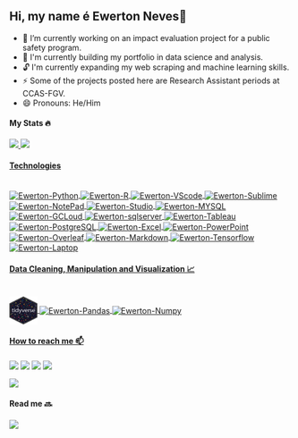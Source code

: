 ## Hi, my name é Ewerton Neves👋

- 🔭 I’m currently working on an impact evaluation project for a public safety program.
- 🌱 I'm currently building my portfolio in data science and analysis.
- 🔓 I'm currently expanding my web scraping and machine learning skills.
- ⚡ Some of the projects posted here are Research Assistant periods at CCAS-FGV.
- 😄 Pronouns: He/Him


<!--
**NevesEwerton/NevesEwerton** is a ✨ _special_ ✨ repository because its `README.md` (this file) appears on your GitHub profile.

Here are some ideas to get you started:

- 🔭 I’m currently working on ...
- 🌱 I’m currently learning ...
- 👯 I’m looking to collaborate on ...
- 🤔 I’m looking for help with ...
- 💬 Ask me about ...
- 📫 How to reach me: ...
- 😄 Pronouns: ...
- ⚡ Fun fact: ...
 **ewerton.cardoso@gmail.br**
-->

#### My Stats 🔥
<div>
<a href = "https://github.com/NevesEwerton"> 
<img height = "100cm" src = "https://github-readme-stats.vercel.app/api?username=NevesEwerton&show_icons=true&theme=radical&include_all_commits=true&count_private=true"/>
<img height = "100cm" src = "https://github-readme-stats.vercel.app/api/top-langs/?username=NevesEwerton&layout=compact&langs_count=16&theme=radical"/>
</div>

#### Technologies

<div style = "display: inline_block"><br>
  <img align="center" alt="Ewerton-Python" src="https://img.shields.io/badge/Python-3776AB?style=for-the-badge&logo=python&logoColor=white">
  <img align="center" alt="Ewerton-R" src="https://img.shields.io/badge/R-276DC3?style=for-the-badge&logo=r&logoColor=white">
  
  <img align="center" alt="Ewerton-VScode"  src="https://img.shields.io/badge/Visual_Studio_Code-0078D4?style=for-the-badge&logo=visual%20studio%20code&logoColor=white">
  <img align="center" alt="Ewerton-Sublime" src="https://img.shields.io/badge/sublime_text-%23575757.svg?&style=for-the-badge&logo=sublime-text&logoColor=important">
  <img align="center" alt="Ewerton-NotePad" src="https://img.shields.io/badge/Notepad++-90E59A.svg?style=for-the-badge&logo=notepad%2B%2B&logoColor=black">
  <img align="center" alt="Ewerton-Studio" src="https://img.shields.io/badge/RStudio-75AADB?style=for-the-badge&logo=RStudio&logoColor=white">
  
  <img align="center" alt="Ewerton-MYSQL" src="https://img.shields.io/badge/MySQL-00000F?style=for-the-badge&logo=mysql&logoColor=white">
  <img align="center" alt="Ewerton-GCLoud" src="https://img.shields.io/badge/Google_Cloud-4285F4?style=for-the-badge&logo=google-cloud&logoColor=white">
  <img align="center" alt="Ewerton-sqlserver" src="https://img.shields.io/badge/Microsoft_SQL_Server-CC2927?style=for-the-badge&logo=microsoft-sql-server&logoColor=white">
  
  <img align="center" alt="Ewerton-Tableau" src="https://img.shields.io/badge/Tableau-E97627?style=for-the-badge&logo=Tableau&logoColor=white">
  <img align="center" alt="Ewerton-PostgreSQL" src="https://img.shields.io/badge/PostgreSQL-316192?style=for-the-badge&logo=postgresql&logoColor=white">

  <img align="center" alt="Ewerton-Excel" src="https://img.shields.io/badge/Microsoft_Excel-217346?style=for-the-badge&logo=microsoft-excel&logoColor=white">
  <img align="center" alt="Ewerton-PowerPoint" src="https://img.shields.io/badge/Microsoft_PowerPoint-B7472A?style=for-the-badge&logo=microsoft-powerpoint&logoColor=white">
  <img align="center" alt="Ewerton-Overleaf" src="https://img.shields.io/badge/Overleaf-47A141?style=for-the-badge&logo=Overleaf&logoColor=white">
  <img align="center" alt="Ewerton-Markdown" src="https://img.shields.io/badge/Markdown-000000?style=for-the-badge&logo=markdown&logoColor=white">

  <img align="center" alt="Ewerton-Tensorflow" src="https://img.shields.io/badge/TensorFlow-FF6F00?style=for-the-badge&logo=tensorflow&logoColor=white">

  <img align="center" alt="Ewerton-Laptop" src="https://img.shields.io/badge/Windows-ASUS_Zenbook_14-0078D6?style=for-the-badge&logo=windows&logoColor=white">

  

</div>

#### Data Cleaning, Manipulation and Visualization 📈

<div style = "display: inline_block"><br>
<img align="center" alt="Ewerton-Tidyverse" height="50" width="50" src="https://github.com/rstudio/hex-stickers/blob/main/SVG/tidyverse.svg">
<img align="center" alt="Ewerton-Pandas" height="50" width="50" src="https://cdn.jsdelivr.net/gh/devicons/devicon/icons/pandas/pandas-original-wordmark.svg">
<img align="center" alt="Ewerton-Numpy" height="50" width="50" src="https://cdn.jsdelivr.net/gh/devicons/devicon/icons/numpy/numpy-original-wordmark.svg">
</div>


#### How to reach me 📫

<div>
<a href="https://www.linkedin.com/in/ewerton-neves-6bb12996/" target="_blank"><img align="center" src="https://img.shields.io/badge/LinkedIn-0077B5?style=for-the-badge&logo=linkedin&logoColor=white" target = "blanck"></a>
  <a href="mailto:ewerton.cardoso@gmail.com" target="_blank"><img align="center" src="https://img.shields.io/badge/Gmail-D14836?style=for-the-badge&logo=gmail&logoColor=white" target = "blanck"></a>
  <a href="mailto:ewerton-25@hotmail.com" target="_blank"><img align="center" src=" https://img.shields.io/badge/Microsoft_Outlook-0078D4?style=for-the-badge&logo=microsoft-outlook&logoColor=white" target = "blanck"></a>
  <a href="https://www.instagram.com/neves.ewerton/" target="_blank"><img align="center" src="https://img.shields.io/badge/Instagram-E4405F?style=for-the-badge&logo=instagram&logoColor=white" target = "blanck"></a>

  <a href="https://github.com/NevesEwerton" target="_blank"><img align="center" src="https://img.shields.io/badge/GitHub-100000?style=for-the-badge&logo=github&logoColor=white" target = "_blanck"></a>

</div>

#### Read me 🔜

<div>

  <a href="https://medium.com/@ewertonneves_96164" target="_blank"><img align="center" src="https://img.shields.io/badge/Medium-12100E?style=for-the-badge&logo=medium&logoColor=white" target = "blanck"></a>
  
</div>

  

